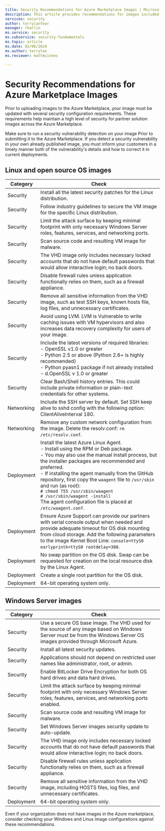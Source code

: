 ```yaml
---
title: Security Recommendations for Azure Marketplace Images | Microsoft Docs
description: This article provides recommendations for images included in the market place
services: security
author: terrylanfear
manager: rkarlin
ms.service: security
ms.subservice: security-fundamentals
ms.topic: article
ms.date: 02/06/2024
ms.author: terrylan
ms.reviewer: mattmcinnes

---
```

# Security Recommendations for Azure Marketplace Images

Prior to uploading images to the Azure Marketplace, your image must be updated with several security configuration requirements. These requirements help maintain a high level of security for partner solution images across the Azure Marketplace.

Make sure to run a security vulnerability detection on your image Prior to submitting it to the Azure Marketplace. If you detect a security vulnerability in your own already published image, you must inform your customers in a timely manner both of the vulnerability's details and how to correct it in current deployments.

## Linux and open source OS images

| Category | Check |
| -------- | ----- |
| Security                                                     | Install all the latest security patches for the Linux distribution.                                                                                                                                                                                                              |
| Security                                                     | Follow industry guidelines to secure the VM image for the specific Linux distribution.                                                                                                                                                                                     |
| Security                                                     | Limit the attack surface by keeping minimal footprint with only necessary Windows Server roles, features, services, and networking ports.                                                                                                                                               |
| Security                                                     | Scan source code and resulting VM image for malware.                                                                                                                                                                                                                                   |
| Security                                                     | The VHD image only includes necessary locked accounts that do not have default passwords that would allow interactive login; no back doors.                                                                                                                                           |
| Security                                                     | Disable firewall rules unless application functionally relies on them, such as a firewall appliance.                                                                                                                                                                             |
| Security                                                     | Remove all sensitive information from the VHD image, such as test SSH keys, known hosts file, log files, and unnecessary certificates.                                                                                                                                       |
| Security                                                     | Avoid using LVM. LVM is Vulnerable to write caching issues with VM hypervisors and also increases data recovery complexity for users of your image.                                                                                                                          |
| Security                                                     | Include the latest versions of required libraries: </br> - OpenSSL v1.0 or greater </br> - Python 2.5 or above (Python 2.6+ is highly recommended) </br> - Python pyasn1 package if not already installed </br> - d.OpenSSL v 1.0 or greater                                   |
| Security                                                     | Clear Bash/Shell history entries. This could include private information or plain-text credentials for other systems.                                                                                                                                                         |
| Networking                                                   | Include the SSH server by default. Set SSH keep alive to sshd config with the following option: ClientAliveInterval 180.                                                                                                                                                        |
| Networking                                                   | Remove any custom network configuration from the image. Delete the resolv.conf: `rm /etc/resolv.conf`.                                                                                                                                                                         |
| Deployment                                                   | Install the latest Azure Linux Agent.</br> -  Install using the RPM or Deb package.  </br> - You may also use the manual install process, but the installer packages are recommended and preferred. </br> - If installing the agent manually from the GitHub repository, first copy the `waagent` file to `/usr/sbin` and run (as root): </br>`# chmod 755 /usr/sbin/waagent` </br>`# /usr/sbin/waagent -install` </br>The agent configuration file is placed at `/etc/waagent.conf`. |
| Deployment                                                   | Ensure Azure Support can provide our partners with serial console output when needed and provide adequate timeout for OS disk mounting from cloud storage. Add the following parameters to the image Kernel Boot Line: `console=ttyS0 earlyprintk=ttyS0 rootdelay=300`. |
| Deployment                                                   | No swap partition on the OS disk. Swap can be requested for creation on the local resource disk by the Linux Agent.         |
| Deployment                                                   | Create a single root partition for the OS disk.      |
| Deployment                                                   | 64-bit operating system only.                                                                                                                                                                                                                                                          |

## Windows Server images

| Category | Check |
|--------- | ----- |
| Security                                                         | Use a secure OS base image. The VHD used for the source of any image based on Windows Server must be from the Windows Server OS images provided through Microsoft Azure. |
| Security                                                         | Install all latest security updates.                                                                                                                                     |
| Security                                                         | Applications should not depend on restricted user names like administrator, root, or admin.                                                                |
| Security                                                         | Enable BitLocker Drive Encryption for both OS hard drives and data hard drives.                                                             |
| Security                                                         | Limit the attack surface by keeping minimal footprint with only necessary Windows Server roles, features, services, and networking ports enabled.                         |
| Security                                                         | Scan source code and resulting VM image for malware.                                                                                                                     |
| Security                                                         | Set Windows Server images security update to auto-update.                                                                                                                |
| Security                                                         | The VHD image only includes necessary locked accounts that do not have default passwords that would allow interactive login; no back doors.                             |
| Security                                                         | Disable firewall rules unless application functionally relies on them, such as a firewall appliance.                                                               |
| Security                                                         | Remove all sensitive information from the VHD image, including HOSTS files, log files, and unnecessary certificates.                                              |
| Deployment                                                       | 64-bit operating system only.                            |

Even if your organization does not have images in the Azure marketplace, consider checking your Windows and Linux image configurations against these recommendations.

